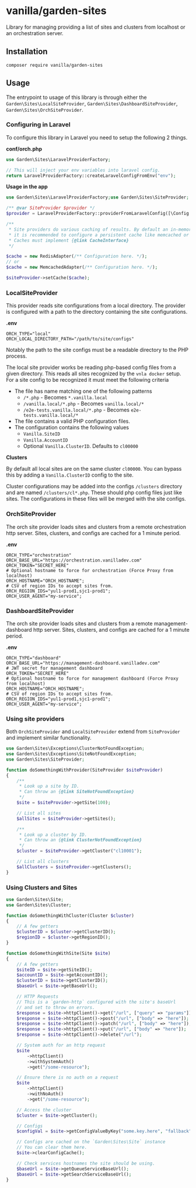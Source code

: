 # vanilla/garden-sites

Library for managing providing a list of sites and clusters from localhost or an orchestration server.

## Installation

```shell
composer require vanilla/garden-sites
```

## Usage

The entrypoint to usage of this library is through either the `Garden\Sites\LocalSiteProvider`, `Garden\Sites\DashboardSiteProvider`, `Garden\Sites\OrchSiteProvider`.

### Configuring in Laravel

To configure this library in Laravel you need to setup the following 2 things.

**conf/orch.php**

```php
use Garden\Sites\LaravelProviderFactory;

// This will inject your env variables into laravel config.
return LaravelProviderFactory::createLaravelConfigFromEnv("env");
```

**Usage in the app**

```php
use Garden\Sites\LaravelProviderFactory;use Garden\Sites\SiteProvider;

/** @var SiteProvider $provider */
$provider = LaravelProviderFactory::providerFromLaravelConfig([\Config::class, 'get'])

/**
 * Site providers do various caching of results. By default an in-memory cache is used, but especially with an orch-client
 * it is recommended to configure a persistent cache like memcached or redis.
 * Caches must implement {@link CacheInterface}
 */

$cache = new RedisAdapter(/** Configuration here. */);
// or
$cache = new MemcachedAdapter(/** Configuration here. */);

$siteProvider->setCache($cache);
```

### LocalSiteProvider

This provider reads site configurations from a local directory. The provider is configured with a path to the directory containing the site configurations.

**.env**

```env
ORCH_TYPE="local"
ORCH_LOCAL_DIRECTORY_PATH="/path/to/site/configs"
```

Notably the path to the site configs must be a readable directory to the PHP process.

The local site provider works be reading php-based config files from a given directory. This reads all sites recognized by the `vnla docker` setup. For a site config to be recognized it must meet the following criteria

-   The file has name matching one of the following patterns
    -   `/*.php` - Becomes `*.vanilla.local`
    -   `/vanilla.local/*.php` - Becomes `vanilla.local/*`
    -   `/e2e-tests.vanilla.local/*.php` - Becomes `e2e-tests.vanilla.local/*`
-   The file contains a valid PHP configuration files.
-   The configuration contains the following values
    -   `Vanilla.SiteID`
    -   `Vanilla.AccountID`
    -   Optional `Vanilla.ClusterID`. Defaults to `cl00000`

**Clusters**

By default all local sites are on the same cluster `cl00000`. You can bypass this by adding a `Vanilla.ClusterID` config to the site.

Cluster configurations may be added into the configs `/clusters` directory and are named `/clusters/cl*.php`. These should php config files just like sites. The configurations in these files will be merged with the site configs.

### OrchSiteProvider

The orch site provider loads sites and clusters from a remote orchestration http server. Sites, clusters, and configs are cached for a 1 minute period.

**.env**

```env
ORCH_TYPE="orchestration"
ORCH_BASE_URL="https://orchestration.vanilladev.com"
ORCH_TOKEN="SECRET_HERE"
# Optional hostname to force for orchestration (Force Proxy from localhost)
ORCH_HOSTNAME="ORCH_HOSTNAME";
# CSV of region IDs to accept sites from.
ORCH_REGION_IDS="yul1-prod1,sjc1-prod1";
ORCH_USER_AGENT="my-service";
```

### DashboardSiteProvider

The orch site provider loads sites and clusters from a remote management-dashboard http server. Sites, clusters, and configs are cached for a 1 minute period.

**.env**

```env
ORCH_TYPE="dashboard"
ORCH_BASE_URL="https://management-dashboard.vanilladev.com"
# JWT secret for management dashboard
ORCH_TOKEN="SECRET_HERE"
# Optional hostname to force for management dashboard (Force Proxy from localhost)
ORCH_HOSTNAME="ORCH_HOSTNAME";
# CSV of region IDs to accept sites from.
ORCH_REGION_IDS="yul1-prod1,sjc1-prod1";
ORCH_USER_AGENT="my-service";
```

### Using site providers

Both `OrchSiteProvider` and `LocalSiteProvider` extend from `SiteProvider` and implement similar functionality.

```php
use Garden\Sites\Exceptions\ClusterNotFoundException;
use Garden\Sites\Exceptions\SiteNotFoundException;
use Garden\Sites\SiteProvider;

function doSomethingWithProvider(SiteProvider $siteProvider)
{
    /**
     * Look up a site by ID.
     * Can throw an {@link SiteNotFoundException}
     */
    $site = $siteProvider->getSite(100);

    // List all sites
    $allSites = $siteProvider->getSites();

    /**
     * Look up a cluster by ID.
     * Can throw an {@link ClusterNotFoundException}
     */
    $cluster = $siteProvider->getCluster("cl10001");

    // List all clusters
    $allClusters = $siteProvider->getClusters();
}
```

### Using Clusters and Sites

```php
use Garden\Sites\Site;
use Garden\Sites\Cluster;

function doSomethingWithCluster(Cluster $cluster)
{
    // A few getters
    $clusterID = $cluster->getClusterID();
    $regionID = $cluster->getRegionID();
}

function doSomethingWithSite(Site $site)
{
    // A few getters
    $siteID = $site->getSiteID();
    $accountID = $site->getAccountID();
    $clusterID = $site->getClusterID();
    $baseUrl = $site->getBaseUrl();

    // HTTP Requests
    // This is a `garden-http` configured with the site's baseUrl
    // and set to throw on errors.
    $response = $site->httpClient()->get("/url", ["query" => "params"]);
    $response = $site->httpClient()->post("/url", ["body" => "here"]);
    $response = $site->httpClient()->patch("/url", ["body" => "here"]);
    $response = $site->httpClient()->put("/url", ["body" => "here"]);
    $response = $site->httpClient()->delete("/url");

    // System auth for an http request
    $site
        ->httpClient()
        ->withSystemAuth()
        ->get("/some-resource");

    // Ensure there is no auth on a request
    $site
        ->httpClient()
        ->withNoAuth()
        ->get("/some-resource");

    // Access the cluster
    $cluster = $site->getCluster();

    // Configs
    $configVal = $site->getConfigValueByKey("some.key.here", "fallback");

    // Configs are cached on the `Garden\Sites\Site` instance
    // You can clear them here.
    $site->clearConfigCache();

    // Check services hostnames the site should be using.
    $baseUrl = $site->getQueueServiceBaseUrl();
    $baseUrl = $site->getSearchServiceBaseUrl();
}
```
